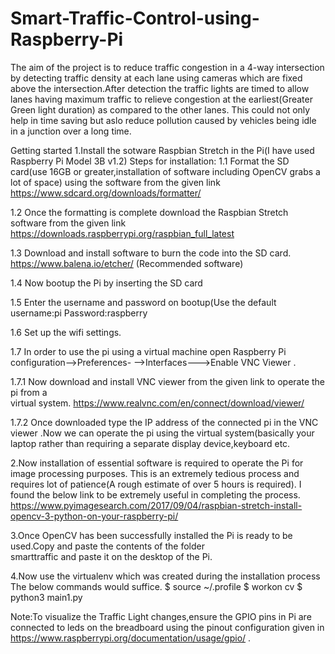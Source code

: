 # Smart-Traffic-Control-using-Raspberry-Pi

The aim of the project is to reduce traffic congestion in a 4-way intersection by detecting traffic density at each lane 
using cameras which are fixed above the intersection.After detection the traffic lights are timed to allow lanes having maximum 
traffic to relieve congestion at the earliest(Greater Green light duration) as compared to the other lanes.
This could not only help in time saving but aslo reduce pollution caused by vehicles being idle in a junction over a long time.



Getting started
1.Install the sotware Raspbian Stretch in the Pi(I have used Raspberry Pi Model 3B v1.2)
                  Steps for installation:
1.1 Format the SD card(use 16GB or greater,installation of software including OpenCV grabs a lot                                               of space) using the software from the given link https://www.sdcard.org/downloads/formatter/

1.2 Once the formatting is complete download the Raspbian Stretch software from the given link
https://downloads.raspberrypi.org/raspbian_full_latest
                                     
1.3 Download and install software to burn the code into the SD card.
https://www.balena.io/etcher/ (Recommended software)
                                         
1.4 Now bootup the Pi by inserting the SD card
                                         
1.5 Enter the username and password on bootup(Use the default username:pi Password:raspberry
                                         
 1.6 Set up the wifi settings.
                                        
 1.7 In order to use the pi using a virtual machine open Raspberry Pi configuration-->Preferences-                                      -->Interfaces--->Enable VNC Viewer .
                                            
 1.7.1 Now download and install VNC viewer from the given link to operate the pi from a   
 virtual system. https://www.realvnc.com/en/connect/download/viewer/
                                            
 1.7.2 Once downloaded type the IP address of the connected pi in the VNC viewer .Now we can 
 operate the pi using the virtual system(basically your laptop rather than requiring a separate                                        display device,keyboard etc.
               
2.Now installation of essential software is required to operate the Pi for image processing purposes.
This is an extremely tedious process and requires lot of patience(A rough estimate of over 5 hours is required).
I found the below link to be extremely useful in completing the process.
https://www.pyimagesearch.com/2017/09/04/raspbian-stretch-install-opencv-3-python-on-your-raspberry-pi/
               
3.Once OpenCV has been successfully installed the Pi is ready to be used.Copy and paste the contents of the folder       
smarttraffic and paste it on the desktop of the Pi.
               
4.Now use the virtualenv which was created during the installation process The below commands would suffice.
$ source ~/.profile
$ workon cv
$ python3 main1.py
                
Note:To visualize the Traffic Light changes,ensure the GPIO pins in Pi are connected to leds on the breadboard using the pinout configuration given in https://www.raspberrypi.org/documentation/usage/gpio/ .
               
               
                 
                 
                 
                                            
